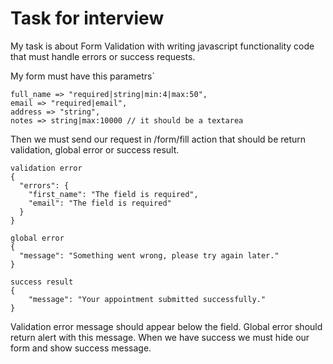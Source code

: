 # Task for interview

My task is about Form Validation with writing javascript functionality code that must handle errors or success requests.

My form must have this parametrs`

```
full_name => "required|string|min:4|max:50",
email => "required|email",
address => "string",
notes => string|max:10000 // it should be a textarea
```

Then we must send our request in /form/fill action that should be return validation, global error or success result.

```
validation error
{
  "errors": {
    "first_name": "The field is required",
    "email": "The field is required"
  }
}

global error
{
  "message": "Something went wrong, please try again later."
}

success result
{
    "message": "Your appointment submitted successfully."
}
```


Validation error message should appear below the field.
Global error should return alert with this message.
When we have success we must hide our form and show success message.
